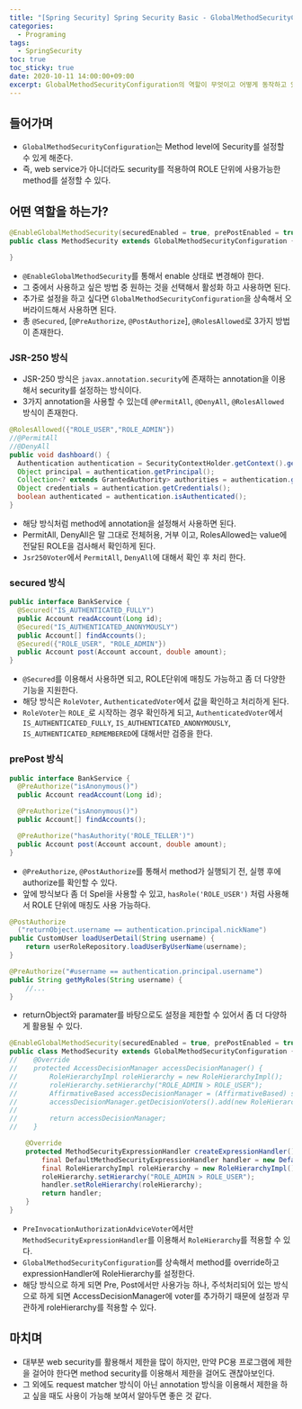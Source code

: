 ```yaml
---
title: "[Spring Security] Spring Security Basic - GlobalMethodSecurityConfiguration" 
categories:
  - Programing
tags:
  - SpringSecurity
toc: true
toc_sticky: true
date: 2020-10-11 14:00:00+09:00
excerpt: GlobalMethodSecurityConfiguration의 역할이 무엇이고 어떻게 동작하고 있는지 알아보자.
---
```


## 들어가며
- `GlobalMethodSecurityConfiguration`는 Method level에 Security를 설정할 수 있게 해준다.
- 즉, web service가 아니더라도 security를 적용하여 ROLE 단위에 사용가능한 method를 설정할 수 있다.

## 어떤 역할을 하는가?
```java
@EnableGlobalMethodSecurity(securedEnabled = true, prePostEnabled = true, jsr250Enabled = true)
public class MethodSecurity extends GlobalMethodSecurityConfiguration {

}
```
- `@EnableGlobalMethodSecurity`를 통해서 enable 상태로 변경해야 한다.
- 그 중에서 사용하고 싶은 방법 중 원하는 것을 선택해서 활성화 하고 사용하면 된다.
- 추가로 설정을 하고 싶다면 `GlobalMethodSecurityConfiguration`을 상속해서 오버라이드해서 사용하면 된다.
- 총 `@Secured`, [`@PreAuthorize`, `@PostAuthorize`], `@RolesAllowed`로 3가지 방법이 존재한다.
  
### JSR-250 방식
- JSR-250 방식은 `javax.annotation.security`에 존재하는 annotation을 이용해서 security를 설정하는 방식이다.
- 3가지 annotation을 사용할 수 있는데 `@PermitAll`, `@DenyAll`, `@RolesAllowed` 방식이 존재한다.

```java
@RolesAllowed({"ROLE_USER","ROLE_ADMIN"})
//@PermitAll
//@DenyAll
public void dashboard() {
  Authentication authentication = SecurityContextHolder.getContext().getAuthentication();
  Object principal = authentication.getPrincipal();
  Collection<? extends GrantedAuthority> authorities = authentication.getAuthorities();
  Object credentials = authentication.getCredentials();
  boolean authenticated = authentication.isAuthenticated();
}
```
- 해당 방식처럼 method에 annotation을 설정해서 사용하면 된다.
- PermitAll, DenyAll은 말 그대로 전체허용, 거부 이고, RolesAllowed는 value에 전달된 ROLE을 검사해서 확인하게 된다.
- `Jsr250Voter`에서 `PermitAll`, `DenyAll`에 대해서 확인 후 처리 한다.

### secured 방식
```java
public interface BankService {
  @Secured("IS_AUTHENTICATED_FULLY")
  public Account readAccount(Long id);
  @Secured("IS_AUTHENTICATED_ANONYMOUSLY")
  public Account[] findAccounts();
  @Secured({"ROLE_USER", "ROLE_ADMIN"})
  public Account post(Account account, double amount);
}
```
- `@Secured`를 이용해서 사용하면 되고, ROLE단위에 매칭도 가능하고 좀 더 다양한 기능을 지원한다.
- 해당 방식은 `RoleVoter`, `AuthenticatedVoter`에서 값을 확인하고 처리하게 된다.
- `RoleVoter`는 `ROLE_`로 시작하는 경우 확인하게 되고, `AuthenticatedVoter`에서 `IS_AUTHENTICATED_FULLY`, `IS_AUTHENTICATED_ANONYMOUSLY`, `IS_AUTHENTICATED_REMEMBERED`에 대해서만
검증을 한다.

### prePost 방식

```java
public interface BankService {
  @PreAuthorize("isAnonymous()")
  public Account readAccount(Long id);

  @PreAuthorize("isAnonymous()")
  public Account[] findAccounts();

  @PreAuthorize("hasAuthority('ROLE_TELLER')")
  public Account post(Account account, double amount);
}
```
- `@PreAuthorize`, `@PostAuthorize`를 통해서 method가 실행되기 전, 실행 후에 authorize를 확인할 수 있다.
- 앞에 방식보다 좀 더 Spel을 사용할 수 있고, `hasRole('ROLE_USER')` 처럼 사용해서 ROLE 단위에 매칭도 사용 가능하다.

```java
@PostAuthorize
  ("returnObject.username == authentication.principal.nickName")
public CustomUser loadUserDetail(String username) {
    return userRoleRepository.loadUserByUserName(username);
}

@PreAuthorize("#username == authentication.principal.username")
public String getMyRoles(String username) {
    //...
}
```
- returnObject와 paramater를 바탕으로도 설정을 제한할 수 있어서 좀 더 다양하게 활용될 수 있다.

```java
@EnableGlobalMethodSecurity(securedEnabled = true, prePostEnabled = true, jsr250Enabled = true)
public class MethodSecurity extends GlobalMethodSecurityConfiguration {
//    @Override
//    protected AccessDecisionManager accessDecisionManager() {
//        RoleHierarchyImpl roleHierarchy = new RoleHierarchyImpl();
//        roleHierarchy.setHierarchy("ROLE_ADMIN > ROLE_USER");
//        AffirmativeBased accessDecisionManager = (AffirmativeBased) super.accessDecisionManager();
//        accessDecisionManager.getDecisionVoters().add(new RoleHierarchyVoter(roleHierarchy));
//
//        return accessDecisionManager;
//    }

    @Override
    protected MethodSecurityExpressionHandler createExpressionHandler() {
        final DefaultMethodSecurityExpressionHandler handler = new DefaultMethodSecurityExpressionHandler();
        final RoleHierarchyImpl roleHierarchy = new RoleHierarchyImpl();
        roleHierarchy.setHierarchy("ROLE_ADMIN > ROLE_USER");
        handler.setRoleHierarchy(roleHierarchy);
        return handler;
    }
}
```
- `PreInvocationAuthorizationAdviceVoter`에서만 `MethodSecurityExpressionHandler`를 이용해서 `RoleHierarchy`를 적용할 수 있다.
- `GlobalMethodSecurityConfiguration`를 상속해서 method를 override하고 expressionHandler에 RoleHierarchy를 설정한다.
- 해당 방식으로 하게 되면 Pre, Post에서만 사용가능 하나, 주석처리되어 있는 방식으로 하게 되면 AccessDecisionManager에 voter를 추가하기 때문에
설정과 무관하게 roleHierarchy를 적용할 수 있다.

## 마치며
- 대부분 web security를 활용해서 제한을 많이 하지만, 만약 PC용 프로그램에 제한을 걸어야 한다면 method security를 이용해서 제한을 걸어도 괜찮아보인다.
- 그 외에도 request matcher 방식이 아닌 annotation 방식을 이용해서 제한을 하고 싶을 때도 사용이 가능해 보여서 알아두면 좋은 것 같다.

